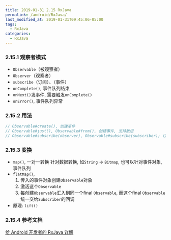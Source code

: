 ```yaml
---
title: 2019-01-31 2.15 RxJava
permalink: /android/RxJava/
last_modified_at: 2019-01-31T09:45:06-05:00
tags:
  - RxJava
categories:
  - RxJava
---
```


### 2.15.1 观察者模式
- `Observable`（被观察者）
- `Observer`（观察者）
- `subscribe`（订阅）、（事件）
- `onComplete()`, 事件队列结束
- `onNext()`发事件, 需要触发`onComplete()`
- `onError()`, 事件队列异常

### 2.15.2 用法

```java
// Observable#create(), 创建事件
// Observable#just(), Observable#from(), 创建事件, 支持数组
// Observable#subscribe(observer), Observable#subscribe(subscriber); 订阅
```

### 2.15.3 变换
- `map()`, 一对一转换 针对数据转换, 如`String` -> `Bitmap`, 也可以针对事件对象, 事件队列
- `flatMap()`,
  1. 传入的事件对象创建`Observable`对象
  2. 激活这个`Observable`
  3. 每创建`Observable`汇入到同一个final `Observable`, 而这个final `Observable`统一交给`Subscriber`的回调
- 原理: `lift()`

### 2.15.4 参考文档
[给 Android 开发者的 RxJava 详解](https://gank.io/post/560e15be2dca930e00da1083)
